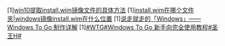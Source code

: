 [1][win10提取install.wim镜像文件的具体方法](https://www.pconline.com.cn/win10/1076/10763512.html)
[1][install.wim在哪个文件夹|windows镜像install.wim在什么位置](http://www.xitongcheng.com/jiaocheng/xtazjc_article_16701.html)
[1][说走就走的「Windows」—— Windows To Go 制作详解](https://sspai.com/post/44699)
[1][#WTG#Windows To Go 新手向完全使用教程#圣王H#](https://zhuanlan.zhihu.com/p/48250148)
